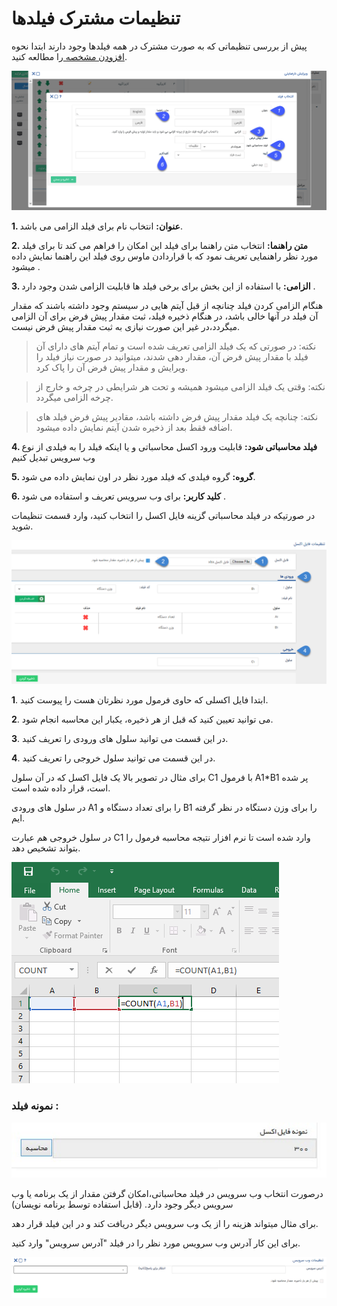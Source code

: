 # تنظیمات مشترک فیلدها

پیش از بررسی تنظیماتی که به صورت مشترک در همه فیلدها وجود دارند ابتدا نحوه[ افزودن مشخصه  ](https://github.com/1stco/PayamGostarDocs/blob/master/Help/Settings/Personalization-crm/Overview/General-information/Add-features/Add-features.md)را مطالعه کنید.


![](2020-01-12_10-18-27.png)

**1. عنوان:** انتخاب نام برای فیلد الزامی می باشد.

**2. متن راهنما:** انتخاب متن راهنما برای فیلد این امکان را فراهم می کند تا برای فیلد مورد نظر راهنمایی تعریف نمود که با قراردادن ماوس روی فیلد این راهنما نمایش داده میشود .

**3. الزامی:** با استفاده از این بخش برای برخی فیلد ها قابلیت الزامی شدن وجود دارد .

هنگام الزامی کردن فیلد چنانچه از قبل آیتم هایی در سیستم وجود داشته باشند که مقدار آن فیلد در آنها خالی باشد،  در هنگام ذخیره فیلد، ثبت مقدار پیش فرض برای آن الزامی میگردد،در غیر این صورت نیازی به ثبت مقدار پیش فرض نیست.

> نکته: در صورتی که یک فیلد  الزامی تعریف شده است و تمام  آیتم های دارای آن فیلد با مقدار پیش فرض آن، مقدار دهی شدند، میتوانید در صورت نیاز فیلد را  ویرایش و مقدار پیش فرض آن را پاک کرد.

> نکته: وقتی یک فیلد  الزامی میشود  همیشه و تحت هر شرایطی در چرخه و خارج از چرخه الزامی میگردد.

> نکته: چنانچه یک فیلد مقدار پیش فرض داشته باشد، مقادیر پیش فرض  فیلد های اضافه فقط بعد از ذخیره شدن آیتم نمایش داده میشود.

**4. فیلد محاسباتی شود:** قابلیت ورود اکسل محاسباتی و یا اینکه فیلد را به فیلدی از نوع وب سرویس تبدیل کنیم


**5. گروه:** گروه فیلدی که فیلد مورد نظر در اون نمایش داده می شود.


**6. کلید کاربر:** برای وب سرویس تعریف و استفاده می شود .

در صورتیکه در فیلد محاسباتی گزینه فایل اکسل را انتخاب کنید،
 وارد قسمت تنظیمات شوید.

![](Excel1.png)

**1**. ابتدا فایل اکسلی که حاوی فرمول مورد نظرتان هست را پیوست کنید.

**2**. می توانید تعیین کنید که قبل از هر ذخیره، یکبار این محاسبه انجام شود.

**3**. در این قسمت می توانید سلول های ورودی را تعریف کنید.

**4**. در این قسمت می توانید سلول خروجی را تعریف کنید.

برای مثال در تصویر بالا یک فایل اکسل که در آن سلول C1 با فرمول A1*B1 پر شده است، قرار داده شده است.

در سلول های ورودی A1  را برای تعداد دستگاه و B1 را برای وزن دستگاه در نظر گرفته ایم.

در سلول خروجی هم عبارت C1 وارد شده است تا نرم افزار نتیجه محاسبه فرمول را بتواند تشخیص دهد.

![](Excel2.png)

### نمونه فیلد :


![](Parameters21.jpg)

درصورت انتخاب وب سرویس در فیلد محاسباتی،امکان گرفتن مقدار از یک برنامه یا وب سرویس دیگر وجود دارد. (قابل استفاده توسط برنامه نویسان)

برای مثال میتواند هزینه را از یک وب سرویس دیگر دریافت کند و در این فیلد قرار دهد.

برای این کار آدرس وب سرویس مورد نظر را در فیلد "آدرس سرویس" وارد کنید.

 ![](webservice.png)
 
 




